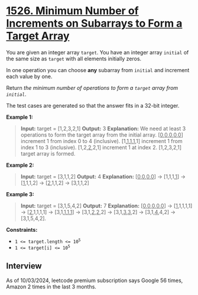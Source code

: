# [1526. Minimum Number of Increments on Subarrays to Form a Target Array](https://leetcode.com/problems/minimum-number-of-increments-on-subarrays-to-form-a-target-array/)

You are given an integer array `target`. You have an integer array `initial` of the same size as `target` with all elements initially zeros.

In one operation you can choose **any** subarray from `initial` and increment each value by one.

Return _the minimum number of operations to form a `target` array from `initial`_.

The test cases are generated so that the answer fits in a 32-bit integer.

**Example 1:**
> **Input:** target = [1,2,3,2,1]
> **Output:** 3
> **Explanation:** We need at least 3 operations to form the target array from the initial array.
> [<u>0</u>,<u>0</u>,<u>0</u>,<u>0</u>,<u>0</u>] increment 1 from index 0 to 4 (inclusive).
> [1,<u>1</u>,<u>1</u>,<u>1</u>,1] increment 1 from index 1 to 3 (inclusive).
> [1,2,<u>2</u>,2,1] increment 1 at index 2.
> [1,2,3,2,1] target array is formed.

**Example 2:**
> **Input:** target = [3,1,1,2]
> **Output:** 4
> **Explanation:** [<u>0</u>,<u>0</u>,<u>0</u>,<u>0</u>] -> [1,1,1,<u>1</u>] -> [<u>1</u>,1,1,2] -> [<u>2</u>,1,1,2] -> [3,1,1,2]

**Example 3:**
> **Input:** target = [3,1,5,4,2]
> **Output:** 7
> **Explanation:** [<u>0</u>,<u>0</u>,<u>0</u>,<u>0</u>,<u>0</u>] -> [<u>1</u>,1,1,1,1] -> [<u>2</u>,1,1,1,1] -> [3,1,<u>1</u>,<u>1</u>,<u>1</u>] -> [3,1,<u>2</u>,<u>2</u>,2] -> [3,1,<u>3</u>,<u>3</u>,2] -> [3,1,<u>4</u>,4,2] -> [3,1,5,4,2].

**Constraints:**
* <code>1 <= target.length <= 10<sup>5</sup></code>
* <code>1 <= target[i] <= 10<sup>5</sup></code>

## Interview
As of 10/03/2024, leetcode premium subscription says Google 56 times, Amazon 2 times in the last 3 months.
